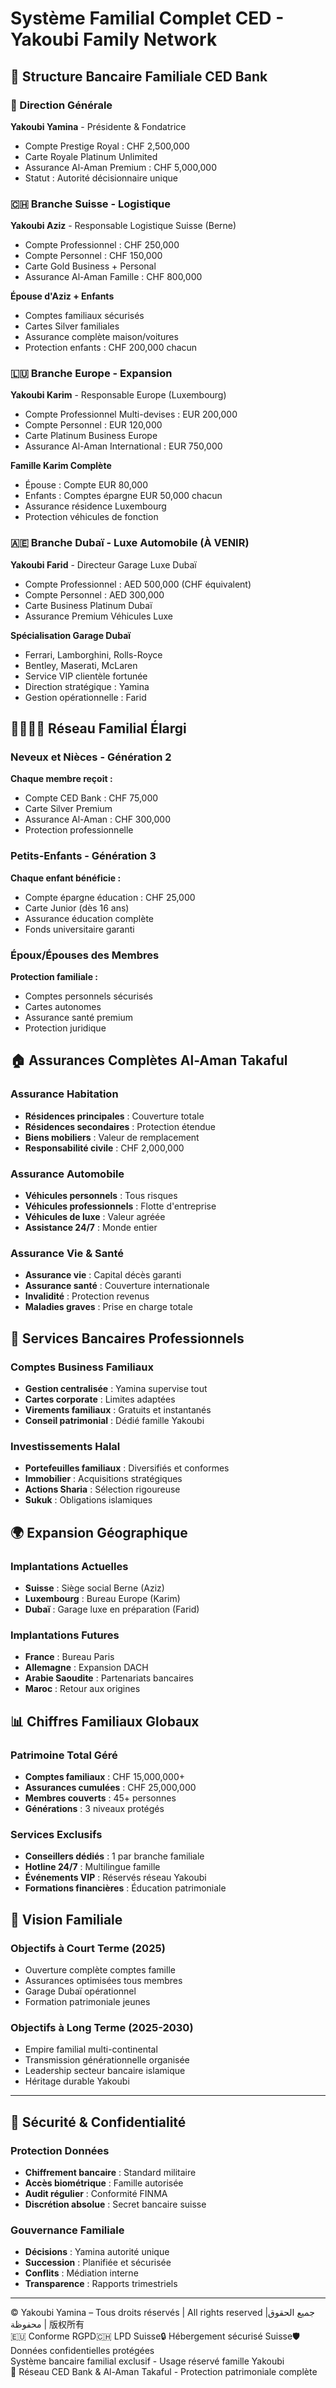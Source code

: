 # Système Familial Complet CED - Yakoubi Family Network

## 🏦 Structure Bancaire Familiale CED Bank

### 👑 Direction Générale
**Yakoubi Yamina** - Présidente & Fondatrice
- Compte Prestige Royal : CHF 2,500,000
- Carte Royale Platinum Unlimited
- Assurance Al-Aman Premium : CHF 5,000,000
- Statut : Autorité décisionnaire unique

### 🇨🇭 Branche Suisse - Logistique
**Yakoubi Aziz** - Responsable Logistique Suisse (Berne)
- Compte Professionnel : CHF 250,000
- Compte Personnel : CHF 150,000
- Carte Gold Business + Personal
- Assurance Al-Aman Famille : CHF 800,000

**Épouse d'Aziz + Enfants**
- Comptes familiaux sécurisés
- Cartes Silver familiales
- Assurance complète maison/voitures
- Protection enfants : CHF 200,000 chacun

### 🇱🇺 Branche Europe - Expansion
**Yakoubi Karim** - Responsable Europe (Luxembourg)
- Compte Professionnel Multi-devises : EUR 200,000
- Compte Personnel : EUR 120,000
- Carte Platinum Business Europe
- Assurance Al-Aman International : EUR 750,000

**Famille Karim Complète**
- Épouse : Compte EUR 80,000
- Enfants : Comptes épargne EUR 50,000 chacun
- Assurance résidence Luxembourg
- Protection véhicules de fonction

### 🇦🇪 Branche Dubaï - Luxe Automobile (À VENIR)
**Yakoubi Farid** - Directeur Garage Luxe Dubaï
- Compte Professionnel : AED 500,000 (CHF équivalent)
- Compte Personnel : AED 300,000
- Carte Business Platinum Dubaï
- Assurance Premium Véhicules Luxe

**Spécialisation Garage Dubaï**
- Ferrari, Lamborghini, Rolls-Royce
- Bentley, Maserati, McLaren
- Service VIP clientèle fortunée
- Direction stratégique : Yamina
- Gestion opérationnelle : Farid

## 👨‍👩‍👧‍👦 Réseau Familial Élargi

### Neveux et Nièces - Génération 2
**Chaque membre reçoit :**
- Compte CED Bank : CHF 75,000
- Carte Silver Premium
- Assurance Al-Aman : CHF 300,000
- Protection professionnelle

### Petits-Enfants - Génération 3
**Chaque enfant bénéficie :**
- Compte épargne éducation : CHF 25,000
- Carte Junior (dès 16 ans)
- Assurance éducation complète
- Fonds universitaire garanti

### Époux/Épouses des Membres
**Protection familiale :**
- Comptes personnels sécurisés
- Cartes autonomes
- Assurance santé premium
- Protection juridique

## 🏠 Assurances Complètes Al-Aman Takaful

### Assurance Habitation
- **Résidences principales** : Couverture totale
- **Résidences secondaires** : Protection étendue
- **Biens mobiliers** : Valeur de remplacement
- **Responsabilité civile** : CHF 2,000,000

### Assurance Automobile
- **Véhicules personnels** : Tous risques
- **Véhicules professionnels** : Flotte d'entreprise
- **Véhicules de luxe** : Valeur agréée
- **Assistance 24/7** : Monde entier

### Assurance Vie & Santé
- **Assurance vie** : Capital décès garanti
- **Assurance santé** : Couverture internationale
- **Invalidité** : Protection revenus
- **Maladies graves** : Prise en charge totale

## 💼 Services Bancaires Professionnels

### Comptes Business Familiaux
- **Gestion centralisée** : Yamina supervise tout
- **Cartes corporate** : Limites adaptées
- **Virements familiaux** : Gratuits et instantanés
- **Conseil patrimonial** : Dédié famille Yakoubi

### Investissements Halal
- **Portefeuilles familiaux** : Diversifiés et conformes
- **Immobilier** : Acquisitions stratégiques
- **Actions Sharia** : Sélection rigoureuse
- **Sukuk** : Obligations islamiques

## 🌍 Expansion Géographique

### Implantations Actuelles
- **Suisse** : Siège social Berne (Aziz)
- **Luxembourg** : Bureau Europe (Karim)
- **Dubaï** : Garage luxe en préparation (Farid)

### Implantations Futures
- **France** : Bureau Paris
- **Allemagne** : Expansion DACH
- **Arabie Saoudite** : Partenariats bancaires
- **Maroc** : Retour aux origines

## 📊 Chiffres Familiaux Globaux

### Patrimoine Total Géré
- **Comptes familiaux** : CHF 15,000,000+
- **Assurances cumulées** : CHF 25,000,000
- **Membres couverts** : 45+ personnes
- **Générations** : 3 niveaux protégés

### Services Exclusifs
- **Conseillers dédiés** : 1 par branche familiale
- **Hotline 24/7** : Multilingue famille
- **Événements VIP** : Réservés réseau Yakoubi
- **Formations financières** : Éducation patrimoniale

## 🎯 Vision Familiale

### Objectifs à Court Terme (2025)
- Ouverture complète comptes famille
- Assurances optimisées tous membres
- Garage Dubaï opérationnel
- Formation patrimoniale jeunes

### Objectifs à Long Terme (2025-2030)
- Empire familial multi-continental
- Transmission générationnelle organisée
- Leadership secteur bancaire islamique
- Héritage durable Yakoubi

---

## 🔐 Sécurité & Confidentialité

### Protection Données
- **Chiffrement bancaire** : Standard militaire
- **Accès biométrique** : Famille autorisée
- **Audit régulier** : Conformité FINMA
- **Discrétion absolue** : Secret bancaire suisse

### Gouvernance Familiale
- **Décisions** : Yamina autorité unique
- **Succession** : Planifiée et sécurisée
- **Conflits** : Médiation interne
- **Transparence** : Rapports trimestriels

---

© Yakoubi Yamina – Tous droits réservés | All rights reserved |جميع الحقوق محفوظة | 版权所有  
🇪🇺 Conforme RGPD🇨🇭 LPD Suisse🔒 Hébergement sécurisé Suisse🛡️ Données confidentielles protégées  
Système bancaire familial exclusif - Usage réservé famille Yakoubi  
📌 Réseau CED Bank & Al-Aman Takaful - Protection patrimoniale complète